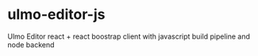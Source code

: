 # ulmo-editor-js
Ulmo Editor react + react boostrap client with javascript build pipeline and node backend
